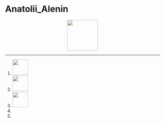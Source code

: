 # Anatolii_Alenin

<div id="header" align="center">
  <img src="https://media2.giphy.com/media/v1.Y2lkPTc5MGI3NjExNWtjZ3B0N2VwbXJrcm5uaXNwbm80NDcyaWpsY291aGUyOGd1czc4NCZlcD12MV9pbnRlcm5hbF9naWZfYnlfaWQmY3Q9Zw/jtXRDVzaCPXSynUz7h/giphy.gif" width="100"/>
</div>
<hr>
<ol>
  <li valign="middle"><img src="https://img.icons8.com/?size=100&id=20909&format=png&color=000000" width="50"/></li>
  <li><img src="https://img.icons8.com/?size=100&id=4d9YPiN04osD&format=png&color=000000" width="50"/></li>
  <li><img src="https://img.icons8.com/?size=100&id=Nkym0Ujb8VGI&format=png&color=000000" width="50"/></li>
  <li></li>
  <li></li>
</ol>
